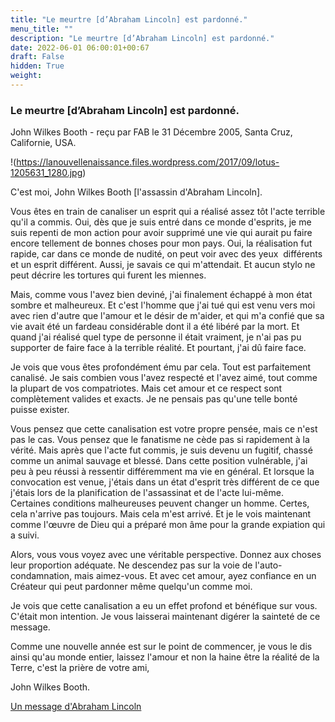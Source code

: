 ```yaml
---
title: "Le meurtre [d’Abraham Lincoln] est pardonné."
menu_title: ""
description: "Le meurtre [d’Abraham Lincoln] est pardonné."
date: 2022-06-01 06:00:01+00:67
draft: False
hidden: True
weight:
---
```

### Le meurtre [d’Abraham Lincoln] est pardonné.

John Wilkes Booth - reçu par FAB le 31 Décembre 2005, Santa Cruz, Californie, USA.

!(https://lanouvellenaissance.files.wordpress.com/2017/09/lotus-1205631_1280.jpg)

C'est moi, John Wilkes Booth [l'assassin d'Abraham Lincoln].

Vous êtes en train de canaliser un esprit qui a réalisé assez tôt l'acte terrible qu'il a commis. Oui, dès que je suis entré dans ce monde d'esprits, je me suis repenti de mon action pour avoir supprimé une vie qui aurait pu faire encore tellement de bonnes choses pour mon pays. Oui, la réalisation fut rapide, car dans ce monde de nudité, on peut voir avec des yeux  différents et un esprit différent. Aussi, je savais ce qui m'attendait. Et aucun stylo ne peut décrire les tortures qui furent les miennes.

Mais, comme vous l'avez bien deviné, j'ai finalement échappé à mon état sombre et malheureux. Et c'est l'homme que j'ai tué qui est venu vers moi avec rien d'autre que l'amour et le désir de m'aider, et qui m'a confié que sa vie avait été un fardeau considérable dont il a été libéré par la mort. Et quand j'ai réalisé quel type de personne il était vraiment, je n'ai pas pu supporter de faire face à la terrible réalité. Et pourtant, j'ai dû faire face.

Je vois que vous êtes profondément ému par cela. Tout est parfaitement canalisé. Je sais combien vous l'avez respecté et l'avez aimé, tout comme la plupart de vos compatriotes. Mais cet amour et ce respect sont complètement valides et exacts. Je ne pensais pas qu'une telle bonté puisse exister.

Vous pensez que cette canalisation est votre propre pensée, mais ce n'est pas le cas. Vous pensez que le fanatisme ne cède pas si rapidement à la vérité. Mais après que l'acte fut commis, je suis devenu un fugitif, chassé comme un animal sauvage et blessé. Dans cette position vulnérable, j'ai peu à peu réussi à ressentir différemment ma vie en général. Et lorsque la convocation est venue, j'étais dans un état d'esprit très différent de ce que j'étais lors de la planification de l'assassinat et de l'acte lui-même. Certaines conditions malheureuses peuvent changer un homme. Certes, cela n'arrive pas toujours. Mais cela m'est arrivé. Et je le vois maintenant comme l'œuvre de Dieu qui a préparé mon âme pour la grande expiation qui a suivi.

Alors, vous vous voyez avec une véritable perspective. Donnez aux choses leur proportion adéquate. Ne descendez pas sur la voie de l'auto-condamnation, mais aimez-vous. Et avec cet amour, ayez confiance en un Créateur qui peut pardonner même quelqu'un comme moi.

Je vois que cette canalisation a eu un effet profond et bénéfique sur vous. C'était mon intention. Je vous laisserai maintenant digérer la sainteté de ce message.

Comme une nouvelle année est sur le point de commencer, je vous le dis ainsi qu'au monde entier, laissez l'amour et non la haine être la réalité de la Terre, c'est la prière de votre ami,

John Wilkes Booth.

[Un message d'Abraham Lincoln](content\fr-contemporary-messages\fr-contemporary-messages-by-date-order\fr-contemporary-messages-2005\fr-2005-12-31-1-fab-abraham-lincoln.md)
